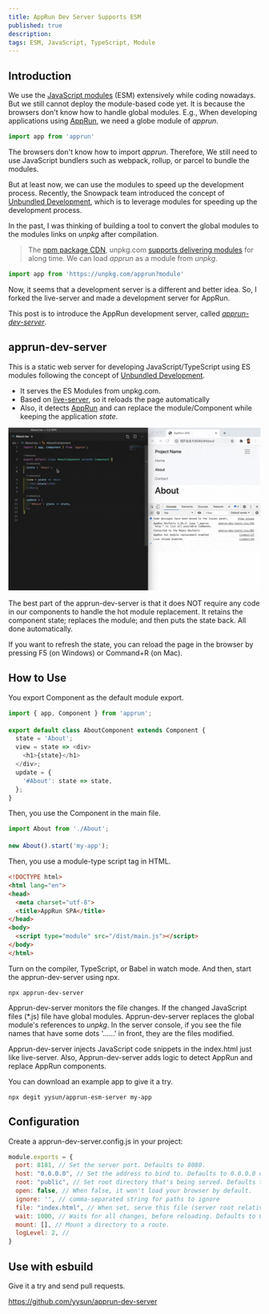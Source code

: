 ```yaml
---
title: AppRun Dev Server Supports ESM
published: true
description:
tags: ESM, JavaScript, TypeScript, Module
---
```


## Introduction

We use the [JavaScript modules](https://developer.mozilla.org/en-US/docs/Web/JavaScript/Guide/Modules) (ESM) extensively while coding nowadays. But we still cannot deploy the module-based code yet. It is because the browsers don't know how to handle global modules.  E.g., When developing applications using [AppRun](https://github.com/yysun/apprun), we need a globe module of _apprun_.

```javascript
import app from 'apprun'
```

The browsers don't know how to import _apprun_. Therefore, We still need to use JavaScript bundlers such as webpack, rollup, or parcel to bundle the modules.

But at least now, we can use the modules to speed up the development process. Recently, the Snowpack team introduced the concept of [Unbundled Development](https://www.snowpack.dev/concepts/how-snowpack-works), which is to leverage modules for speeding up the development process.

In the past, I was thinking of building a tool to convert the global modules to the modules links on _unpkg_ after compilation.

> The [npm package CDN](https://unpkg.com), unpkg.com [supports delivering modules](https://github.com/mjackson/unpkg/issues/34) for along time. We can load _apprun_ as a module from _unpkg_.

```javascript
import app from 'https://unpkg.com/apprun?module'
```

Now, it seems that a development server is a different and better idea. So, I forked the live-server and made a development server for AppRun.

This post is to introduce the AppRun development server, called [_apprun-dev-server_](https://github.com/yysun/apprun-dev-server).

## apprun-dev-server

This is a static web server for developing JavaScript/TypeScript using ES modules following the concept of [Unbundled Development](https://www.snowpack.dev/concepts/how-snowpack-works).

* It serves the ES Modules from unpkg.com.
* Based on [live-server](https://www.npmjs.com/package/live-server), so it reloads the page automatically
* Also, it detects [AppRun](https://github.com/yysun/apprun) and can replace the module/Component while keeping the application _state_.

![](https://github.com/yysun/apprun-dev-server/raw/master/public/apprun-hmr.gif)

The best part of the apprun-dev-server is that it does NOT require any code in our components to handle the hot module replacement. It retains the component state; replaces the module; and then puts the state back. All done automatically.

If you want to refresh the state, you can reload the page in the browser by pressing F5 (on Windows) or Command+R (on Mac).

## How to Use

You export Component as the default module export.

```javascript
import { app, Component } from 'apprun';

export default class AboutComponent extends Component {
  state = 'About';
  view = state => <div>
    <h1>{state}</h1>
  </div>;
  update = {
    '#About': state => state,
  };
}
```

Then, you use the Component in the main file.

```javascript
import About from './About';

new About().start('my-app');
```

Then, you use a module-type script tag in HTML.

```html
<!DOCTYPE html>
<html lang="en">
<head>
  <meta charset="utf-8">
  <title>AppRun SPA</title>
</head>
<body>
  <script type="module" src="/dist/main.js"></script>
</body>
</html>
```

Turn on the compiler, TypeScript, or Babel in watch mode. And then, start the apprun-dev-server using npx.

```
npx apprun-dev-server
```

Apprun-dev-server monitors the file changes. If the changed JavaScript files (*.js) file have global modules. Apprun-dev-server replaces the global module's references to _unpkg_. In the server console, if you see the file names that have some dots '......' in front, they are the files modified.

Apprun-dev-server injects JavaScript code snippets in the index.html just like live-server. Also, Apprun-dev-server adds logic to detect AppRun and replace AppRun components.

You can download an example app to give it a try.

```
npx degit yysun/apprun-esm-server my-app
```

## Configuration

Create a apprun-dev-server.config.js in your project:

```javascript
module.exports = {
  port: 8181, // Set the server port. Defaults to 8080.
  host: "0.0.0.0", // Set the address to bind to. Defaults to 0.0.0.0 or process.env.IP.
  root: "public", // Set root directory that's being served. Defaults to cwd.
  open: false, // When false, it won't load your browser by default.
  ignore: '', // comma-separated string for paths to ignore
  file: "index.html", // When set, serve this file (server root relative) for every 404 (useful for single-page applications)
  wait: 1000, // Waits for all changes, before reloading. Defaults to 0 sec.
  mount: [], // Mount a directory to a route.
  logLevel: 2, //
}
```
## Use with esbuild



Give it a try and send pull requests.

https://github.com/yysun/apprun-dev-server


